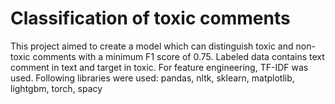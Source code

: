 # Classification of toxic comments 
This project aimed to create a model which can distinguish toxic and non-toxic comments with a minimum F1 score of 0.75.
Labeled data contains text comment in text and target in toxic.
For feature engineering, TF-IDF was used. Following libraries were used: pandas, nltk, sklearn, matplotlib, lightgbm, torch, spacy
